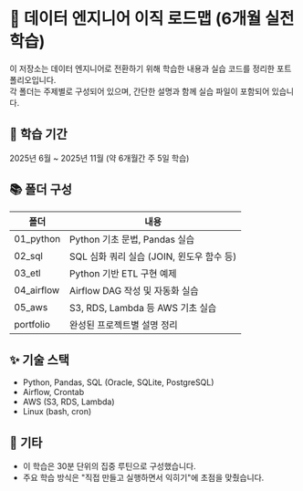# 🎯 데이터 엔지니어 이직 로드맵 (6개월 실전 학습)

이 저장소는 데이터 엔지니어로 전환하기 위해 학습한 내용과 실습 코드를 정리한 포트폴리오입니다.  
각 폴더는 주제별로 구성되어 있으며, 간단한 설명과 함께 실습 파일이 포함되어 있습니다.

## 📌 학습 기간
2025년 6월 ~ 2025년 11월 (약 6개월간 주 5일 학습)

## 📚 폴더 구성

| 폴더 | 내용 |
|------|------|
| 01_python | Python 기초 문법, Pandas 실습 |
| 02_sql | SQL 심화 쿼리 실습 (JOIN, 윈도우 함수 등) |
| 03_etl | Python 기반 ETL 구현 예제 |
| 04_airflow | Airflow DAG 작성 및 자동화 실습 |
| 05_aws | S3, RDS, Lambda 등 AWS 기초 실습 |
| portfolio | 완성된 프로젝트별 설명 정리 |

## ✨ 기술 스택
- Python, Pandas, SQL (Oracle, SQLite, PostgreSQL)
- Airflow, Crontab
- AWS (S3, RDS, Lambda)
- Linux (bash, cron)

## 🧠 기타
- 이 학습은 30분 단위의 집중 루틴으로 구성했습니다.
- 주요 학습 방식은 "직접 만들고 실행하면서 익히기"에 초점을 맞췄습니다.

